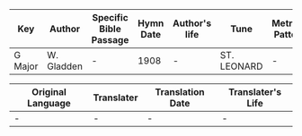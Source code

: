 Key | Author   | Specific Bible Passage     |Hymn Date |Author's life |Tune |Metrical Pattern   |Composer/Source
-- | --------- | ---------------------------|----------|--------------|-----|-------------------|-------------  
G Major |W. Gladden |- |1908 |- |ST. LEONARD |- |Henry Hiles

Original Language | Translater | Translation Date   | Translater's Life  
----------------- | --------- | --------------------|-------------     
\- |- |- |-
